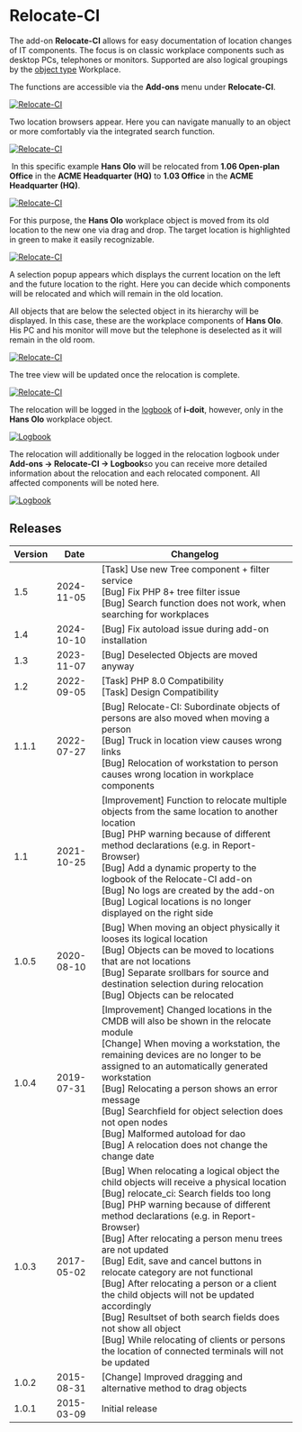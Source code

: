 # Relocate-CI

The add-on **Relocate-CI** allows for easy documentation of location changes of IT components. The focus is on classic workplace components such as desktop PCs, telephones or monitors. Supported are also logical groupings by the [object type](../basics/structure-of-the-it-documentation.md) Workplace.

The functions are accessible via the **Add-ons** menu under **Relocate-CI**.

[![Relocate-CI](../assets/images/en/i-doit-add-ons/relocate-ci/1-rlci.png)](../assets/images/en/i-doit-add-ons/relocate-ci/1-rlci.png)

Two location browsers appear. Here you can navigate manually to an object or more comfortably via the integrated search function.

[![Relocate-CI](../assets/images/en/i-doit-add-ons/relocate-ci/2-rlci.png)](../assets/images/en/i-doit-add-ons/relocate-ci/2-rlci.png)

 In this specific example **Hans Olo** will be relocated from **1.06 Open-plan Office** in the **ACME Headquarter (HQ)** to **1.03 Office** in the **ACME Headquarter (HQ)**.
  
[![Relocate-CI](../assets/images/en/i-doit-add-ons/relocate-ci/3-rlci.png)](../assets/images/en/i-doit-add-ons/relocate-ci/3-rlci.png)

For this purpose, the **Hans Olo** workplace object is moved from its old location to the new one via drag and drop. The target location is highlighted in green to make it easily recognizable.

[![Relocate-CI](../assets/images/en/i-doit-add-ons/relocate-ci/4-rlci.png)](../assets/images/en/i-doit-add-ons/relocate-ci/4-rlci.png)

A selection popup appears which displays the current location on the left and the future location to the right. Here you can decide which components will be relocated and which will remain in the old location.

All objects that are below the selected object in its hierarchy will be displayed. In this case, these are the workplace components of **Hans Olo**. His PC and his monitor will move but the telephone is deselected as it will remain in the old room.

[![Relocate-CI](../assets/images/en/i-doit-add-ons/relocate-ci/5-rlci.png)](../assets/images/en/i-doit-add-ons/relocate-ci/5-rlci.png)

The tree view will be updated once the relocation is complete.

[![Relocate-CI](../assets/images/en/i-doit-add-ons/relocate-ci/6-rlci.png)](../assets/images/en/i-doit-add-ons/relocate-ci/6-rlci.png)

The relocation will be logged in the [logbook](../basics/logbook.md) of **i-doit**, however, only in the **Hans Olo** workplace object.

[![Logbook](../assets/images/en/i-doit-add-ons/relocate-ci/7-rlci.png)](../assets/images/en/i-doit-add-ons/relocate-ci/7-rlci.png)

The relocation will additionally be logged in the relocation logbook under **Add-ons → Relocate-CI → Logbook**so you can receive more detailed information about the relocation and each relocated component. All affected components will be noted here.

[![Logbook](../assets/images/en/i-doit-add-ons/relocate-ci/8-rlci.png)](../assets/images/en/i-doit-add-ons/relocate-ci/8-rlci.png)

## Releases

| Version | Date       | Changelog                                                                                                                                                                                                                                                                                                                                                                                                                                                                                                                                                                                                                                                 |
| ------- | ---------- | --------------------------------------------------------------------------------------------------------------------------------------------------------------------------------------------------------------------------------------------------------------------------------------------------------------------------------------------------------------------------------------------------------------------------------------------------------------------------------------------------------------------------------------------------------------------------------------------------------------------------------------------------------- |
| 1.5     | 2024-11-05 | [Task] Use new Tree component + filter service <br>[Bug]  Fix PHP 8+ tree filter issue <br> [Bug]  Search function does not work, when searching for workplaces                                                                                                                                                                                                                                                                                                                                                                                                                                                                                           |
| 1.4     | 2024-10-10 | [Bug] Fix autoload issue during add-on installation                                                                                                                                                                                                                                                                                                                                                                                                                                                                                                                                                                                                       |
| 1.3     | 2023-11-07 | [Bug] Deselected Objects are moved anyway                                                                                                                                                                                                                                                                                                                                                                                                                                                                                                                                                                                                                 |
| 1.2     | 2022-09-05 | [Task] PHP 8.0 Compatibility  <br>[Task] Design Compatibility                                                                                                                                                                                                                                                                                                                                                                                                                                                                                                                                                                                             |
| 1.1.1   | 2022-07-27 | [Bug] Relocate-CI: Subordinate objects of persons are also moved when moving a person  <br>[Bug] Truck in location view causes wrong links  <br>[Bug] Relocation of workstation to person causes wrong location in workplace components                                                                                                                                                                                                                                                                                                                                                                                                                   |
| 1.1     | 2021-10-25 | [Improvement] Function to relocate multiple objects from the same location to another location  <br>[Bug] PHP warning because of different method declarations (e.g. in Report-Browser)  <br>[Bug] Add a dynamic property to the logbook of the Relocate-CI add-on  <br>[Bug] No logs are created by the add-on  <br>[Bug] Logical locations is no longer displayed on the right side                                                                                                                                                                                                                                                                     |
| 1.0.5   | 2020-08-10 | [Bug] When moving an object physically it looses its logical location  <br>[Bug] Objects can be moved to locations that are not locations  <br>[Bug] Separate srollbars for source and destination selection during relocation  <br>[Bug] Objects can be relocated                                                                                                                                                                                                                                                                                                                                                                                        |
| 1.0.4   | 2019-07-31 | [Improvement] Changed locations in the CMDB will also be shown in the relocate module<br>[Change] When moving a workstation, the remaining devices are no longer to be assigned to an automatically generated workstation<br>[Bug] Relocating a person shows an error message<br>[Bug] Searchfield for object selection does not open nodes<br>[Bug] Malformed autoload for dao<br>[Bug] A relocation does not change the change date<br>                                                                                                                                                                                                                 |
| 1.0.3   | 2017-05-02 | [Bug] When relocating a logical object the child objects will receive a physical location<br>[Bug] relocate_ci: Search fields too long<br>[Bug] PHP warning because of different method declarations (e.g. in Report-Browser)<br>[Bug] After relocating a person menu trees are not updated<br>[Bug] Edit, save and cancel buttons in relocate category are not functional<br>[Bug] After relocating a person or a client the child objects will not be updated accordingly<br>[Bug] Resultset of both search fields does not show all object<br>[Bug] While relocating of clients or persons the location of connected terminals will not be updated<br> |
| 1.0.2   | 2015-08-31 | [Change] Improved dragging and alternative method to drag objects<br>                                                                                                                                                                                                                                                                                                                                                                                                                                                                                                                                                                                     |
| 1.0.1   | 2015-03-09 | Initial release                                                                                                                                                                                                                                                                                                                                                                                                                                                                                                                                                                                                                                           |
